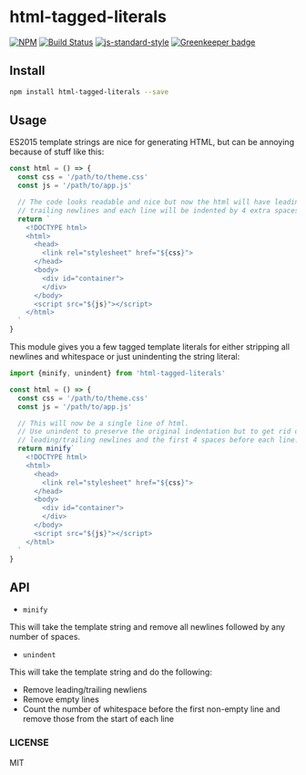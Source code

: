 html-tagged-literals
==================

[![NPM](https://nodei.co/npm/html-tagged-literals.png)](https://nodei.co/npm/html-tagged-literals/)
[![Build Status](https://travis-ci.org/lukekarrys/html-tagged-literals.png?branch=master)](https://travis-ci.org/lukekarrys/html-tagged-literals)
[![js-standard-style](https://img.shields.io/badge/code%20style-standard-brightgreen.svg?style=flat)](https://github.com/feross/standard)
[![Greenkeeper badge](https://badges.greenkeeper.io/lukekarrys/html-tagged-literals.svg)](https://greenkeeper.io/)


## Install

```sh
npm install html-tagged-literals --save
```

## Usage

ES2015 template strings are nice for generating HTML, but can be annoying because of stuff like this:

```js
const html = () => {
  const css = '/path/to/theme.css'
  const js = '/path/to/app.js'

  // The code looks readable and nice but now the html will have leading and
  // trailing newlines and each line will be indented by 4 extra spaces
  return `
    <!DOCTYPE html>
    <html>
      <head>
        <link rel="stylesheet" href="${css}">
      </head>
      <body>
        <div id="container">
        </div>
      </body>
      <script src="${js}"></script>
    </html>
  `
}
```

This module gives you a few tagged template literals for either stripping all newlines and whitespace or just unindenting the string literal:

```js
import {minify, unindent} from 'html-tagged-literals'

const html = () => {
  const css = '/path/to/theme.css'
  const js = '/path/to/app.js'

  // This will now be a single line of html.
  // Use unindent to preserve the original indentation but to get rid of
  // leading/trailing newlines and the first 4 spaces before each line.
  return minify`
    <!DOCTYPE html>
    <html>
      <head>
        <link rel="stylesheet" href="${css}">
      </head>
      <body>
        <div id="container">
        </div>
      </body>
      <script src="${js}"></script>
    </html>
  `
}
```

## API

- `minify`

This will take the template string and remove all newlines followed by any number of spaces.

- `unindent`

This will take the template string and do the following:

* Remove leading/trailing newliens
* Remove empty lines
* Count the number of whitespace before the first non-empty line and remove those from the start of each line


### LICENSE

MIT

